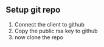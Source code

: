 ## Setup git repo

1. Connect the client to github
2. Copy the public rsa key to github
3. now clone the repo